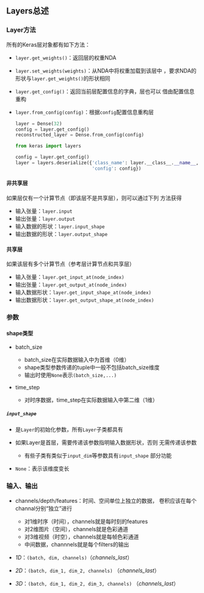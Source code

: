 ## Layers总述

###	Layer方法

所有的Keras层对象都有如下方法：

-	`layer.get_weights()`：返回层的权重NDA

-	`layer.set_weights(weights)`：从NDA中将权重加载到该层中
	，要求NDA的形状与`layer.get_weights()`的形状相同

-	`layer.get_config()`：返回当前层配置信息的字典，层也可以
	借由配置信息重构

-	`layer.from_config(config)`：根据`config`配置信息重构层

	```python
	layer = Dense(32)
	config = layer.get_config()
	reconstructed_layer = Dense.from_config(config)
	```

	```python
	from keras import layers

	config = layer.get_config()
	layer = layers.deserialize({'class_name': layer.__class__.__name__,
								'config': config})
	```

####	非共享层

如果层仅有一个计算节点（即该层不是共享层），则可以通过下列
方法获得

-	输入张量：`layer.input`
-	输出张量：`layer.output`
-	输入数据的形状：`layer.input_shape`
-	输出数据的形状：`layer.output_shape`

####	共享层

如果该层有多个计算节点（参考层计算节点和共享层）

-	输入张量：`layer.get_input_at(node_index)`
-	输出张量：`layer.get_output_at(node_index)`
-	输入数据形状：`layer.get_input_shape_at(node_index)`
-	输出数据形状：`layer.get_output_shape_at(node_index)`

###	参数

####	shape类型

-	batch_size
	-	batch_size在实际数据输入中为首维（0维）
	-	shape类型参数传递的tuple中一般不包括batch_size维度
	-	输出时使用`None`表示`(batch_size,...)`

-	time_step
	-	对时序数据，time_step在实际数据输入中第二维（1维）

#####	`input_shape`

-	是`Layer`的初始化参数，所有`Layer`子类都具有

-	如果Layer是首层，需要传递该参数指明输入数据形状，否则
	无需传递该参数
	-	有些子类有类似于`input_dim`等参数具有`input_shape`
		部分功能

-	`None`：表示该维度变长

###	输入、输出

-	channels/depth/features：时间、空间单位上独立的数据，
	卷积应该在每个channal分别“独立”进行
	-	对1维时序（时间），channels就是每时刻的features
	-	对2维图片（空间），channels就是色彩通道
	-	对3维视频（时空），channels就是每帧色彩通道
	-	中间数据，channnels就是每个filters的输出

-	*1D*：`(batch, dim, channels)`（*channels_last*）

-	*2D*：`(batch, dim_1, dim_2, channels)`
	（*channels_last*）

-	*3D*：`(batch, dim_1, dim_2, dim_3, channels)`
	（*channels_last*）







